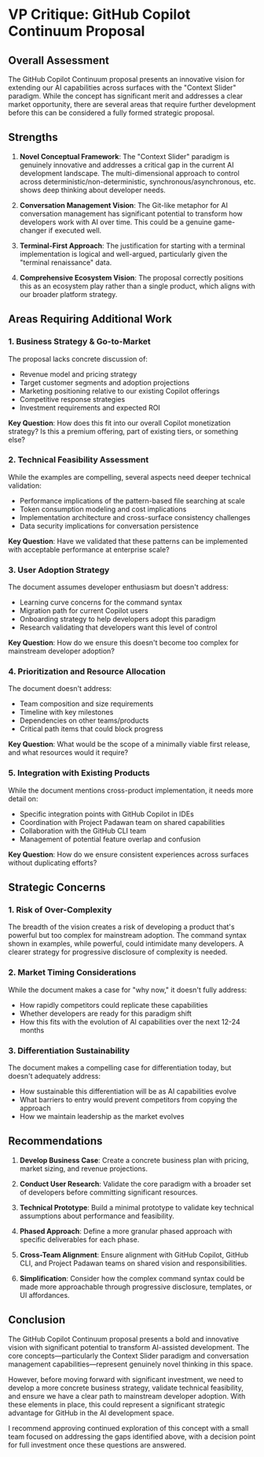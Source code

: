 # VP Critique: GitHub Copilot Continuum Proposal

## Overall Assessment

The GitHub Copilot Continuum proposal presents an innovative vision for extending our AI capabilities across surfaces with the "Context Slider" paradigm. While the concept has significant merit and addresses a clear market opportunity, there are several areas that require further development before this can be considered a fully formed strategic proposal.

## Strengths

1. **Novel Conceptual Framework**: The "Context Slider" paradigm is genuinely innovative and addresses a critical gap in the current AI development landscape. The multi-dimensional approach to control across deterministic/non-deterministic, synchronous/asynchronous, etc. shows deep thinking about developer needs.

2. **Conversation Management Vision**: The Git-like metaphor for AI conversation management has significant potential to transform how developers work with AI over time. This could be a genuine game-changer if executed well.

3. **Terminal-First Approach**: The justification for starting with a terminal implementation is logical and well-argued, particularly given the "terminal renaissance" data.

4. **Comprehensive Ecosystem Vision**: The proposal correctly positions this as an ecosystem play rather than a single product, which aligns with our broader platform strategy.

## Areas Requiring Additional Work

### 1. Business Strategy & Go-to-Market

The proposal lacks concrete discussion of:
- Revenue model and pricing strategy
- Target customer segments and adoption projections
- Marketing positioning relative to our existing Copilot offerings
- Competitive response strategies
- Investment requirements and expected ROI

**Key Question**: How does this fit into our overall Copilot monetization strategy? Is this a premium offering, part of existing tiers, or something else?

### 2. Technical Feasibility Assessment

While the examples are compelling, several aspects need deeper technical validation:
- Performance implications of the pattern-based file searching at scale
- Token consumption modeling and cost implications
- Implementation architecture and cross-surface consistency challenges
- Data security implications for conversation persistence

**Key Question**: Have we validated that these patterns can be implemented with acceptable performance at enterprise scale?

### 3. User Adoption Strategy

The document assumes developer enthusiasm but doesn't address:
- Learning curve concerns for the command syntax
- Migration path for current Copilot users
- Onboarding strategy to help developers adopt this paradigm
- Research validating that developers want this level of control

**Key Question**: How do we ensure this doesn't become too complex for mainstream developer adoption?

### 4. Prioritization and Resource Allocation

The document doesn't address:
- Team composition and size requirements
- Timeline with key milestones
- Dependencies on other teams/products
- Critical path items that could block progress

**Key Question**: What would be the scope of a minimally viable first release, and what resources would it require?

### 5. Integration with Existing Products

While the document mentions cross-product implementation, it needs more detail on:
- Specific integration points with GitHub Copilot in IDEs
- Coordination with Project Padawan team on shared capabilities
- Collaboration with the GitHub CLI team
- Management of potential feature overlap and confusion

**Key Question**: How do we ensure consistent experiences across surfaces without duplicating efforts?

## Strategic Concerns

### 1. Risk of Over-Complexity

The breadth of the vision creates a risk of developing a product that's powerful but too complex for mainstream adoption. The command syntax shown in examples, while powerful, could intimidate many developers. A clearer strategy for progressive disclosure of complexity is needed.

### 2. Market Timing Considerations

While the document makes a case for "why now," it doesn't fully address:
- How rapidly competitors could replicate these capabilities
- Whether developers are ready for this paradigm shift
- How this fits with the evolution of AI capabilities over the next 12-24 months

### 3. Differentiation Sustainability

The document makes a compelling case for differentiation today, but doesn't adequately address:
- How sustainable this differentiation will be as AI capabilities evolve
- What barriers to entry would prevent competitors from copying the approach
- How we maintain leadership as the market evolves

## Recommendations

1. **Develop Business Case**: Create a concrete business plan with pricing, market sizing, and revenue projections.

2. **Conduct User Research**: Validate the core paradigm with a broader set of developers before committing significant resources.

3. **Technical Prototype**: Build a minimal prototype to validate key technical assumptions about performance and feasibility.

4. **Phased Approach**: Define a more granular phased approach with specific deliverables for each phase.

5. **Cross-Team Alignment**: Ensure alignment with GitHub Copilot, GitHub CLI, and Project Padawan teams on shared vision and responsibilities.

6. **Simplification**: Consider how the complex command syntax could be made more approachable through progressive disclosure, templates, or UI affordances.

## Conclusion

The GitHub Copilot Continuum proposal presents a bold and innovative vision with significant potential to transform AI-assisted development. The core concepts—particularly the Context Slider paradigm and conversation management capabilities—represent genuinely novel thinking in this space.

However, before moving forward with significant investment, we need to develop a more concrete business strategy, validate technical feasibility, and ensure we have a clear path to mainstream developer adoption. With these elements in place, this could represent a significant strategic advantage for GitHub in the AI development space.

I recommend approving continued exploration of this concept with a small team focused on addressing the gaps identified above, with a decision point for full investment once these questions are answered.